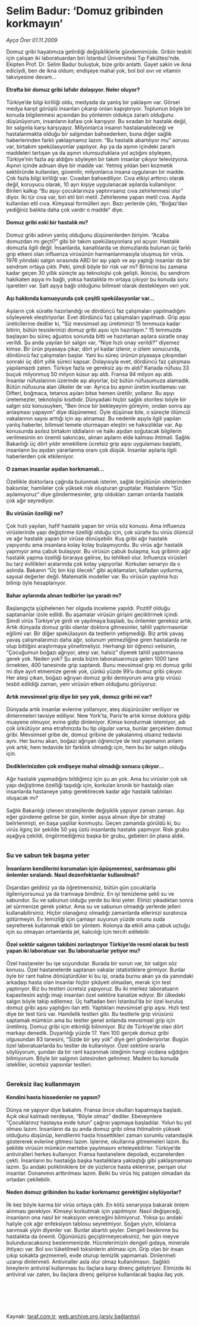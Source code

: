 # Selim Badur: ‘Domuz gribinden korkmayın’

*Ayça Örer 01.11.2009*

<div class="taraf_structure_2col_1zq">
<div class="margen_n">



 <p>Domuz gribi hayatımıza getirdiği değişikliklerle gündemimizde. Gribin tesbiti için çalışan iki laboratuardan biri İstanbul Üniversitesi Tıp Fakültesi’nde. Ekipten Prof. Dr. Selim Badur buluştuk, bize gribi anlattı. Gayet sakin ve ikna ediciydi, ben de ikna oldum; endişeye mahal yok, bol bol sıvı ve vitamin takviyesine devam...   <b><br/><br/>Etrafta bir domuz gribi lafıdır dolaşıyor. Neler oluyor?</b> <br/><br/>Türkiye’de bilgi kirliliği oldu, medyada da yanlış bir yaklaşım var. Görsel medya karşıt görüşlü insanları çıkarıp onları kapıştırıyor. Toplumun böyle bir konuda bilgilenmesi açısından bu yöntemin oldukça zararlı olduğunu düşünüyorum, insanların kafası çok karışıyor. Bu sıradan bir hastalık değil, bir salgınla karşı karşıyayız. Milyonlarca insanın hastalanabileceği ve hastalanmakta olduğu bir salgından bahsederken, buna diğer sağlık haberlerinden farklı yaklaşmamız lazım. “Bu hastalık abartılıyor mu” sorusu var, birtakım spekülasyonlar yapılıyor. Aşı ya da aşının içindeki zararlı maddeleri tartışan ya da aşının olumsuzluklara yol açtığını söyleyen, Türkiye’nin fazla aşı aldığını söyleyen bir takım insanlar çıkıyor televizyona. Aşının içinde adruan diye bir madde var. Yetmiş yıldan beri kozmetik sektöründe kullanılan, güvenilir, milyonlarca insana uygulanan bir madde. Çok fazla bilgi kirliliği var. Cıvadan bahsediliyor. Cıva etkiyi arttırıcı olarak değil, koruyucu olarak, 10 ayrı kişiye uygulanacak aşılarda kullanılıyor. Birileri kalkıp “Bu aşıyı çocuklarınıza yaptırırsanız cıva zehirlenmesi olur” diyor. İki tür cıva var, biri etil biri metil. Zehirlenme yapan metil cıva. Aşıda kullanılan etil cıva. Kimyasal formülleri ayrı. Bazı yerlerde çıktı, “Boğaz’dan yediğiniz balıkta daha çok vardır o madde” diye. <b><br/><br/>Domuz gribi eski bir hastalık mı?</b> <br/><br/>Domuz gribi adının yanlış olduğunu düşünenlerden biriyim. “Acaba domuzdan mı geçti?” gibi bir takım spekülasyonlara yol açıyor. Hastalık domuzla ilgili değil. İnsanlarda, kanatlılarda ve domuzlarda bulunan üç farklı grip etkeni olan influenza virüsünün harmanlanmasıyla oluşmuş bir virüs. 1976 yılındaki salgın sırasında ABD bir aşı yaptı ve aşı yaptığı insanlar da bir sendrom ortaya çıktı. Peki, şimdi böyle bir risk var mı? Birincisi bu zamana kadar geçen 30 yıllık süreçte aşı teknolojisi çok gelişti. İkincisi, bu sendrom hakikaten aşıya mı bağlı, yoksa hastalıkla mı ortaya çıkıyor bu konuda soru işaretleri var. Salt aşıya bağlı olduğunu bilimsel olarak destekleyen veri yok. <b><br/><br/>Aşı hakkında kamuoyunda çok çeşitli spekülasyonlar var...</b> <br/><br/>Aşıların çok süratle hazırlandığı ve dördüncü faz çalışmaları yapılmadığını söyleyerek eleştiriyorlar. Evet dördüncü faz çalışmaları yapılmadı. Grip aşısı üreticilerine dediler ki, “Siz mevsimsel aşı üretiminizi 15 temmuza kadar bitirin, bütün tesislerinizi domuz gribi aşısı için hazırlayın.” 15 temmuzda başlayan bu süreç ağustos sonunda bitti ve hazırlanan aşılara süratle onay verildi. Şu anda yayılan bir salgın var, “Niye hızlı onay verildi?” diyemez kimse. Bir ürün piyasaya çıkar, dört yıl kadar izlenir, o izlem sonucunda, dördüncü faz çalışmaları başlar. Yani bu süreç ürünün piyasaya çıkışından sonraki üç dört yıllık süreci kapsar. Dolayısıyla evet, dördüncü faz çalışması yapılamazdı zaten. Türkiye fazla ve gereksiz aşı mı aldı? Kanada nüfusu 33 buçuk milyonmuş 50 milyon küsur aşı aldı. Fransa 94 milyon aşı aldı. İnsanlar nüfuslarının üzerinde aşı alıyorlar, biz bütün nüfusumuza alamadık. Bütün nüfusuna alan ülkeler de var. Ayrıca bu aşının üretim kısıtlaması var. Difteri, boğmaca, tetanos aşıları bitse hemen üretilir, yollanır. Bu aşıyı üretemezler, teknolojisi kısıtlıdır. Dünyadaki hiçbir sağlık otoritesi böyle bir salgın söz konusuyken, “Ben önce bir bekleyeyim göreyim, ondan sonra aşı anlaşması yapayım” diye düşünemez. Öyle düşünse bile, o süreçte ölümcül vakalarının sayısı arttığı için aşı alınamaz. Bu nedenle aşıyla ilgili yapılan yanlış haberler, bilimsel temele oturmayan eleştiri ve haksızlıklar var. Aşı konusunda asılsız birtakım iddiaların ve halkı aşıdan soğutacak bilgilerin verilmesinin en önemli sakıncası, alınan aşıların elde kalması ihtimali. Sağlık Bakanlığı üç dört yıldır emeklilere ücretsiz grip aşısı uygulaması başlattı, insanların bu aşıdan yararlanma oranı çok düşük. İnsanlar aşılarla ilgili haberlerden çok etkileniyor. <b><br/><br/>O zaman insanlar aşıdan korkmamalı...</b> <br/><br/>Özellikle doktorlara çağrıda bulunmak isterim, sağlık örgütünün sitelerinden baksınlar, hamileler çok yüksek risk oluşturan gruptalar. Hastalarını “Sizi aşılamıyoruz” diye göndermesinler, grip oldukları zaman onlarda hastalık çok ağır seyrediyor. <b><br/><br/>Bu virüsün özelliği ne?</b> <br/><br/>Çok hızlı yayılan, hafif hastalık yapan bir virüs söz konusu. Ama influenza virüslerinde yapı değiştirme özelliği olduğu için, çok süratle bu virüs ölümcül ve ağır hastalık yapan bir virüse dönüşebilir. Kuş gribi ağır hastalık yapıyordu ama insanlara kolay kolay bulaşmıyordu. Bu virüs ağır hastalık yapmıyor ama çabuk bulaşıyor. Bu virüsün çabuk bulaşma, kuş gribinin ağır hastalık yapma özelliği biraraya gelirse, bu tehlikeli olur. Influenza virüsleri bu tarz evlilikleri aralarında çok kolay yapıyorlar. Korkulan senaryo da o aslında. Bakanın “Üç bin kişi ölecek” gibi açıklamaları, kafadan uydurma, sayısal değerler değil. Matematik modeller var. Bu virüsün yayılma hızı bilinip öyle hesaplanıyor. <b><br/><br/>Bahar aylarında alınan tedbirler işe yaradı mı?</b> <br/><br/>Başlangıçta şüphelenen her olguda inceleme yapıldı. Pozitif olduğu saptananlar izole edildi. Bu aşamalar virüsün girişini geciktirmek içindi. Şimdi virüs Türkiye’ye girdi ve yayılmaya başladı, bu önlemler gereksiz artık. Artık dünyada domuz gribi olanlar doktora gitmesinler, tahlil yaptırmasınlar eğilimi var. Bir diğer spekülasyon da testlerin yetişmediği. Biz artık yavaş yavaş çalışmalarımızı daha ağır, solunum yetmezliğine giren hastalarda ne olup bittiğini araştırmaya yöneltmeliyiz. Herhangi bir öğrenci velisinin, “Çocuğumun boğazı ağrıyor, ateşi var, halsiz” diyerek tahlil yaptırmasına gerek yok. Neden yok? Şu anda bizim laboratuarımıza gelen 1000 tane örnekten, 400 tanesinde grip saptandı. Bunu mevsimsel grip mi domuz gribi mi diye ayırt etmemize gerek yok, çünkü yüzde 99’u domuz gribi çıkıyor. Her ateşi çıkan, boğazı ağrıyan domuz gribi demiyorum ama grip virüsü tesbit edildiği zaman, yeni virüsün etken olduğunu görüyoruz. <b><br/><br/>Artık mevsimsel grip diye bir şey yok, domuz gribi mi var?</b> <br/><br/>Dünyada artık insanlar evlerine yollanıyor, ateş düşürücüler veriliyor ve dinlenmeleri tavsiye ediliyor. New York’ta, Paris’te artık kimse doktora gidip muayene olmuyor, evine gidip dinleniyor. Kimse kondurmak istemiyor, adı çok ürkütüyor ama etrafımızda bu tip olgular varsa, bunlar gerçekten domuz gribi. Mevsimsel gribe de, domuz gribine de yakalanmış olsanız tedavisi aynı. Her burnu akan, boğazı ağrıyan öğrenciye de test yapmanın anlamı yok artık; hem tedavide bir farklılık olmadığı için, hem bu bir salgın olduğu için. <b><br/><br/>Dediklerinizden çok endişeye mahal olmadığı sonucu çıkıyor...</b> <br/><br/>Ağır hastalık yapmadığını bildiğimiz için şu an yok. Ama bu virüsler çok sık yapı değiştirme özelliği taşıdığı için, korkulan kronik bir hastalığı olan insanlarda hastaneye yatışı gerektirecek kadar ağır hastalık tabloları oluşacak mı? <br/><br/>Sağlık Bakanlığı izlenen stratejilerde değişiklik yapıyor zaman zaman. Aşı eğer gündeme gelirse bir gün, kimler aşıya alınsın diye bir strateji belirlenmişti, en başa yaşlılar konmuştu. Geçen zamanda görüldü ki, bu virüs ilginç bir şekilde 50 yaş üstü insanlarda hastalık yapmıyor. Risk grubu aşağıya çekildi, öngörmediğimiz başka bir grubu, gebeleri ön plana aldık.   <b><br/><br/><br/><font size="3">Su ve sabun tek başına yeter</font></b> <b> </b> <b><br/><br/>İnsanların kendilerini korumaları için öpüşmemesi, sarılmaması gibi önlemler sıralandı. Nasıl dezenfektanlar kullanılmalı?</b> <br/><br/>Dışarıdan geldiniz ya da öğretmensiniz, bütün gün çocuklarla ilgileniyorsunuz ya da tramvaya bindiniz. En iyi temizleme şekli su ve sabundur. Su ve sabunun olduğu yerde bu ikisi yeter. Elinizi yıkadıktan sonra jel sürmenize gerek yoktur. Ama su ve sabunun olmadığı yerlerde jelleri kullanabilirsiniz. Hiçbir olanağınız olmadığı zamanlarda ellerinizi suratınıza götürmeyin. Ev temizliği için çamaşır suyunun yüzde onunu suda seyrelterek kullanmak etkili bir yöntem. Kolonya da etkili ama çabuk uçtuğu için su olmayan ortamlarda jel, kalıcılığı için tercih edilebilir. <b><br/><br/>Özel sektör salgının takibini zorlaştırıyor Türkiye’de resmî olarak bu testi yapan iki laboratuar var. Bu laboratuarlar yetiyor mu?</b> <br/><br/>Özel hastaneler bu işe soyundular. Burada bir sorun var, bir salgın söz konusu. Özel hastanelerde saptanan vakalar istatistiklere girmiyor. Bunlar öyle bir rant haline dönüştürdüler ki bu işi, orada burnu akan ya da yanındaki arkadaşı hasta olan insanlar hiçbir şikâyeti olmadan, merak için test yaptırıyor. Biz bu testleri ücretsiz yapıyoruz. Bu iki merkez laboratuarın kapasitesini aştığı imajı insanları özel sektöre kanalize ediyor. Bir ülkedeki salgın böyle takip edilemez. Üç haftadan beri İstanbul’da bir özel kuruluş domuz gribi aşısı yaptığını ilan etti. Yaptıkları mevsimsel grip aşısı. Hızlı test diye bir test türü var. Hamilelik testleri gibi. Bu testlerle grip virüsünü saptamak mümkün ama bu testler genel anlamda mevsimsel grip için üretilmiş. Domuz gribi için etkinliği bilinmiyor. Biz de Türkiye’de olan dört markayı denedik. Duyarlılığı yüzde 17. Yani 100 gerçek domuz gribi olgusundan 83 tanesini, “Sizde bir şey yok” diye geri gönderiyorlar. Bugün özel laboratuarlarda bu testler de kullanılıyor. Özel sektöre ısrarla söylüyorum, şundan da bir rant kazanmak isteğinin hangi vicdana sığdığını bilmiyorum. Böyle bir salgının üstesinden gelinmez. Madem bu konuda istekliler, ücretsiz yapsınlar testleri.   <b><br/><br/><br/><font size="3">Gereksiz ilaç kullanmayın</font></b> <b> </b> <b><br/><br/>Kendini hasta hissedenler ne yapsın?</b> <br/><br/>Dünya ne yapıyor diye bakalım. Fransa önce okulları kapatmaya başladı. Açık okul kalmadı nerdeyse, “Böyle olmaz” dediler. Ebeveynlere “Çocuklarınız hastaysa evde tutun” çağrısı yapmaya başladılar. Yolun bu yol olması lazım. İnsanların da şu anda domuz gribi olma ihtimalinin yüksek olduğunu düşünüp, kendilerini hasta hissettikleri zaman sorumlu vatandaşlık göstererek evlerine gitmesi lazım. İşlerine, okullarına gitmemeleri lazım. Bu şekilde virüsün mümkün mertebe yayılmasını erteleyebilirler. Türkiye’de antiviralleri herkes kullanıyor. Fransa hastanelere depoladı, eczanelerden çekti. İnsanların bu hastalığa başka hastalıklara yaklaştığı gibi yaklaşmaması lazım. Şu andaki polikliniklere bir de yüzlerce hasta eklenirse, perişan olur insanlar. Donanımın arttırılması lazım. Belki bu virüs hiç patojen olmadan da ortadan çekilebilir. <b><br/><br/>Neden domuz gribinden bu kadar korkmamız gerektiğini söylüyorlar?</b>  <br/><br/>İlk kez böyle karma bir virüs ortaya çıktı. En kötü senaryoya bakarak önlem alınması gerekiyor. Kimseyi korkutmak için yapılmıyor. Nasıl değişeceği, insanların ona nasıl bir reaksiyon vereceğini bilmiyoruz. Yoksa şu andaki haliyle çok ağır enfeksiyon tablosu seyretmiyor. Soğan yiyin, kilolarca sarımsak yiyin diyenler var. Bunlar abartılı şeyler. Dengeli beslenme bu hastalıkta da önemli. Öğününüzü geçiştirmeyeceksiniz, her gün meyve bulunduracaksınız beslenmenizde. Hücrelerimizin dengeli gıdaya, minerale ihtiyacı var. Bol sıvı tüketilmeli toksinlerin atılması için. Grip olan bir insan çıkıp sokakta gezmemeli, evde oturup temizlik yapmamalı. Dinlenmeli uzanıp dinlenmeli. Antiviraller asla olur olmaz kullanılmasın. Sağlıklı bireylerin antiviral kullanması bu ilaçlara karşı direnç geliştiriyor. Elimizde iki antiviral var zaten, bu ilaçlara direnç gelişirse kullanılacak başka ilaç yok.</p>
<br/>
<br/>
<br/>



<br/>


<div id="taraf_not">
</div>

</div>


</div>

Kaynak: [taraf.com.tr](http://taraf.com.tr:80/makale/8237.htm), [web.archive.org (arşiv bağlantısı)](http://web.archive.org/web/20091104122943/http://taraf.com.tr:80/makale/8237.htm)
